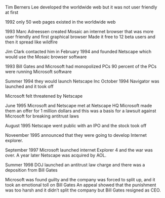 Tim Berners Lee developed the worldwide web but it was not user friendly at first

1992 only 50 web pages existed in the worldwide web

1993 Marc Adreessen created Mosaic an internet browser that was more user friendly and first graphical browser
Made it free to 12 beta users and then it spread like wildfire

Jim Clark contacted him in February 1994 and founded Netscape which would use the Mosaic browser software

1993 Bill Gates and Microsoft had monopolized PCs 
90 percent of the PCs were running Microsoft software

Summer 1994 they would launch Netscape Inc
October 1994 Navigator was launched and it took off

Microsoft felt threatened by Netscape 

June 1995 Microsoft and Netscape met at Netscape HQ
Microsoft made them an offer for 1 million dollars and this was a basis for a lawsuit against Microsoft for breaking antitrust laws

August 1995 Netscape went public with an IPO and the stock took off

Noveember 1995 announced that they were going to develop Internet explorer.

September 1997 Microsoft launched internet Explorer 4 and the war was over.
A year later Netscape was acquired by AOL.

Summer 1998 DOJ launched an antitrust law charge and there was a deposition from Bill Gates

Microsoft was found guilty and the company was forced to split up, and it took an emotional toll on Bill Gates
An appeal showed that the punishment was too harsh and it didn’t split the company but Bill Gates resigned as CEO.
